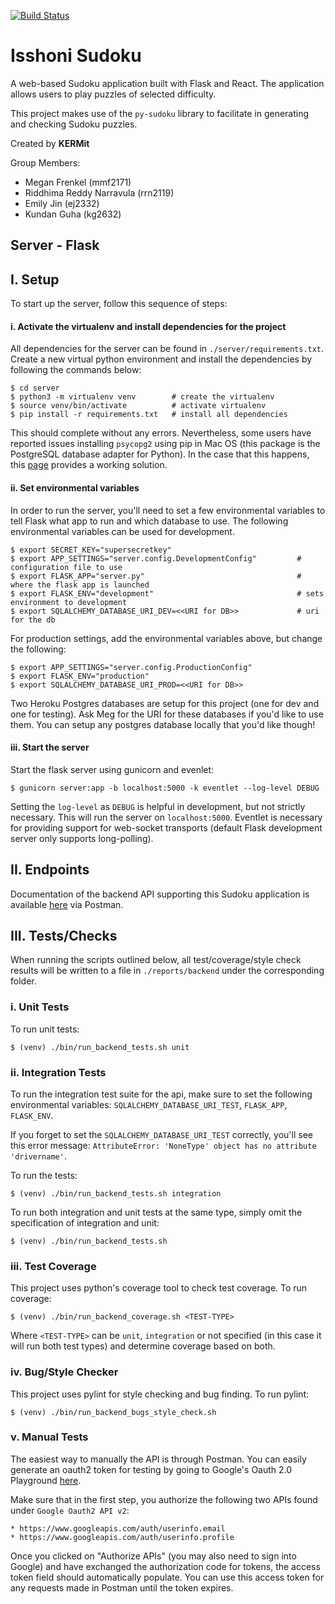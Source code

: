 [![Build Status](https://travis-ci.com/mmfrenkel/KERMit.svg?branch=main)](https://travis-ci.com/mmfrenkel/KERMit)

#  Isshoni Sudoku

A web-based Sudoku application built with Flask and React. The application allows users to play 
puzzles of selected difficulty.

This project makes use of the `py-sudoku` library to facilitate in generating and checking
Sudoku puzzles.

Created by **KERMit**

Group Members:
* Megan Frenkel (mmf2171)
* Riddhima Reddy Narravula (rrn2119)
* Emily Jin (ej2332)
* Kundan Guha (kg2632)

## Server - Flask

## I. Setup
To start up the server, follow this sequence of steps:

#### i. Activate the virtualenv and install dependencies for the project

All dependencies for the server can be found in `./server/requirements.txt`. Create a new virtual 
python environment and install the dependencies by following the commands below:
```
$ cd server
$ python3 -m virtualenv venv        # create the virtualenv
$ source venv/bin/activate          # activate virtualenv
$ pip install -r requirements.txt   # install all dependencies
```
This should complete without any errors. Nevertheless, some users have reported issues installing
`psycopg2` using pip in Mac OS (this package is the PostgreSQL database adapter for Python).
In the case that this happens, this [page](https://stackoverflow.com/a/42264168) 
provides a working solution.

#### ii. Set environmental variables

In order to run the server, you'll need to set a few environmental variables to tell Flask 
 what app to run and which database to use. The following environmental variables can be used for
 development.
```
$ export SECRET_KEY="supersecretkey"       
$ export APP_SETTINGS="server.config.DevelopmentConfig"         # configuration file to use
$ export FLASK_APP="server.py"                                  # where the flask app is launched
$ export FLASK_ENV="development"                                # sets environment to development 
$ export SQLALCHEMY_DATABASE_URI_DEV=<<URI for DB>>             # uri for the db
```

For production settings, add the environmental variables above, but change the following:
```
$ export APP_SETTINGS="server.config.ProductionConfig"
$ export FLASK_ENV="production"
$ export SQLALCHEMY_DATABASE_URI_PROD=<<URI for DB>> 
```

Two Heroku Postgres databases are setup for this project (one for dev and one for testing). Ask Meg for
the URI for these databases if you'd like to use them. You can setup any postgres database locally that you'd 
like though!
 
#### iii. Start the server

Start the flask server using gunicorn and evenlet:
```
$ gunicorn server:app -b localhost:5000 -k eventlet --log-level DEBUG
```
Setting the `log-level` as `DEBUG` is helpful in development, but not strictly necessary. This
will run the server on `localhost:5000`. Eventlet is necessary for providing support
for web-socket transports (default Flask development server only supports long-polling).

## II. Endpoints

Documentation of the backend API supporting this Sudoku application is 
available [here](https://documenter.getpostman.com/view/8320178/TVemA8kq) via Postman.

## III. Tests/Checks

When running the scripts outlined below, all test/coverage/style check results will be written to a file in 
`./reports/backend` under the corresponding folder.

### i. Unit Tests

To run unit tests:
```
$ (venv) ./bin/run_backend_tests.sh unit
```

### ii. Integration Tests

To run the integration test suite for the api, make sure to set the following
environmental variables: `SQLALCHEMY_DATABASE_URI_TEST`, `FLASK_APP`, `FLASK_ENV`. 

If you forget to set the `SQLALCHEMY_DATABASE_URI_TEST` correctly, you'll see this error message: 
`AttributeError: 'NoneType' object has no attribute 'drivername'`.

To run the tests:
```
$ (venv) ./bin/run_backend_tests.sh integration
```

To run both integration and unit tests at the same type, simply omit the specification of 
integration and unit:
```
$ (venv) ./bin/run_backend_tests.sh
```

### iii. Test Coverage

This project uses python's coverage tool to check test coverage. To run coverage:
```
$ (venv) ./bin/run_backend_coverage.sh <TEST-TYPE>
```
Where `<TEST-TYPE>` can be `unit`, `integration` or not specified (in this case it will run 
both test types) and determine coverage based on both.

### iv. Bug/Style Checker

This project uses pylint for style checking and bug finding. To run pylint:

```
$ (venv) ./bin/run_backend_bugs_style_check.sh 
```

### v. Manual Tests

The easiest way to manually the API is through Postman. You can easily generate an oauth2 token 
for testing by going to Google's Oauth 2.0 Playground 
[here](https://developers.google.com/oauthplayground/).

Make sure that in the first step, you authorize the following two APIs found under 
`Google Oauth2 API v2`:
```
* https://www.googleapis.com/auth/userinfo.email
* https://www.googleapis.com/auth/userinfo.profile
```
Once you clicked on "Authorize APIs" (you may also need to sign into Google) and have exchanged 
the authorization code for tokens, the access token field should automatically populate. 
You can use this access token for any requests made in Postman until the token expires.
